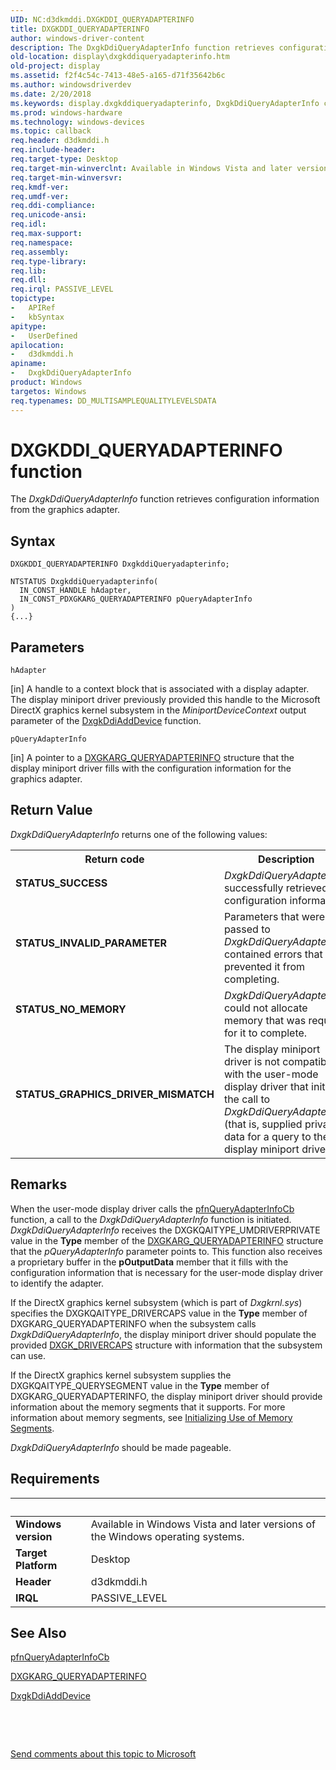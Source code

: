 ```yaml
---
UID: NC:d3dkmddi.DXGKDDI_QUERYADAPTERINFO
title: DXGKDDI_QUERYADAPTERINFO
author: windows-driver-content
description: The DxgkDdiQueryAdapterInfo function retrieves configuration information from the graphics adapter.
old-location: display\dxgkddiqueryadapterinfo.htm
old-project: display
ms.assetid: f2f4c54c-7413-48e5-a165-d71f35642b6c
ms.author: windowsdriverdev
ms.date: 2/20/2018
ms.keywords: display.dxgkddiqueryadapterinfo, DxgkDdiQueryAdapterInfo callback function [Display Devices], DxgkDdiQueryAdapterInfo, DXGKDDI_QUERYADAPTERINFO, DXGKDDI_QUERYADAPTERINFO, d3dkmddi/DxgkDdiQueryAdapterInfo, DmFunctions_700dcca1-79a6-4d31-953c-00e33c8a404d.xml
ms.prod: windows-hardware
ms.technology: windows-devices
ms.topic: callback
req.header: d3dkmddi.h
req.include-header: 
req.target-type: Desktop
req.target-min-winverclnt: Available in Windows Vista and later versions of the Windows operating systems.
req.target-min-winversvr: 
req.kmdf-ver: 
req.umdf-ver: 
req.ddi-compliance: 
req.unicode-ansi: 
req.idl: 
req.max-support: 
req.namespace: 
req.assembly: 
req.type-library: 
req.lib: 
req.dll: 
req.irql: PASSIVE_LEVEL
topictype:
-	APIRef
-	kbSyntax
apitype:
-	UserDefined
apilocation:
-	d3dkmddi.h
apiname:
-	DxgkDdiQueryAdapterInfo
product: Windows
targetos: Windows
req.typenames: DD_MULTISAMPLEQUALITYLEVELSDATA
---
```



# DXGKDDI_QUERYADAPTERINFO function
The <i>DxgkDdiQueryAdapterInfo</i> function retrieves configuration information from the graphics adapter.

## Syntax

```
DXGKDDI_QUERYADAPTERINFO DxgkddiQueryadapterinfo;

NTSTATUS DxgkddiQueryadapterinfo(
  IN_CONST_HANDLE hAdapter,
  IN_CONST_PDXGKARG_QUERYADAPTERINFO pQueryAdapterInfo
)
{...}
```

## Parameters

`hAdapter`

[in] A handle to a context block that is associated with a display adapter. The display miniport driver previously provided this handle to the Microsoft DirectX graphics kernel subsystem in the <i>MiniportDeviceContext</i> output parameter of the <a href="..\dispmprt\nc-dispmprt-dxgkddi_add_device.md">DxgkDdiAddDevice</a> function.

`pQueryAdapterInfo`

[in] A pointer to a <a href="..\d3dkmddi\ns-d3dkmddi-_dxgkarg_queryadapterinfo.md">DXGKARG_QUERYADAPTERINFO</a> structure that the display miniport driver fills with the configuration information for the graphics adapter.


## Return Value

<i>DxgkDdiQueryAdapterInfo</i> returns one of the following values:

<table>
<tr>
<th>Return code</th>
<th>Description</th>
</tr>
<tr>
<td width="40%">
<dl>
<dt><b>STATUS_SUCCESS</b></dt>
</dl>
</td>
<td width="60%">
<i>DxgkDdiQueryAdapterInfo</i> successfully retrieved the configuration information.

</td>
</tr>
<tr>
<td width="40%">
<dl>
<dt><b>STATUS_INVALID_PARAMETER</b></dt>
</dl>
</td>
<td width="60%">
Parameters that were passed to <i>DxgkDdiQueryAdapterInfo</i> contained errors that prevented it from completing.

</td>
</tr>
<tr>
<td width="40%">
<dl>
<dt><b>STATUS_NO_MEMORY</b></dt>
</dl>
</td>
<td width="60%">
<i>DxgkDdiQueryAdapterInfo</i> could not allocate memory that was required for it to complete.

</td>
</tr>
<tr>
<td width="40%">
<dl>
<dt><b>STATUS_GRAPHICS_DRIVER_MISMATCH</b></dt>
</dl>
</td>
<td width="60%">
The display miniport driver is not compatible with the user-mode display driver that initiated the call to <i>DxgkDdiQueryAdapterInfo</i> (that is, supplied private data for a query to the display miniport driver). 

</td>
</tr>
</table>

## Remarks

When the user-mode display driver calls the <a href="..\d3dumddi\nc-d3dumddi-pfnd3dddi_queryadapterinfocb.md">pfnQueryAdapterInfoCb</a> function, a call to the <i>DxgkDdiQueryAdapterInfo</i> function is initiated. <i>DxgkDdiQueryAdapterInfo</i> receives the DXGKQAITYPE_UMDRIVERPRIVATE value in the <b>Type</b> member of the <a href="..\d3dkmddi\ns-d3dkmddi-_dxgkarg_queryadapterinfo.md">DXGKARG_QUERYADAPTERINFO</a> structure that the <i>pQueryAdapterInfo</i> parameter points to. This function also receives a proprietary buffer in the <b>pOutputData</b> member that it fills with the configuration information that is necessary for the user-mode display driver to identify the adapter. 

If the DirectX graphics kernel subsystem (which is part of <i>Dxgkrnl.sys</i>) specifies the DXGKQAITYPE_DRIVERCAPS value in the <b>Type</b> member of DXGKARG_QUERYADAPTERINFO when the subsystem calls <i>DxgkDdiQueryAdapterInfo</i>, the display miniport driver should populate the provided <a href="..\d3dkmddi\ns-d3dkmddi-_dxgk_drivercaps.md">DXGK_DRIVERCAPS</a> structure with information that the subsystem can use.

If the DirectX graphics kernel subsystem supplies the DXGKQAITYPE_QUERYSEGMENT value in the <b>Type</b> member of DXGKARG_QUERYADAPTERINFO, the display miniport driver should provide information about the memory segments that it supports. For more information about memory segments, see <a href="https://msdn.microsoft.com/8e4cf1dc-c428-4564-9a16-925e17e6d488">Initializing Use of Memory Segments</a>. 

<i>DxgkDdiQueryAdapterInfo</i> should be made pageable.

## Requirements
| &nbsp; | &nbsp; |
| ---- |:---- |
| **Windows version** | Available in Windows Vista and later versions of the Windows operating systems.  |
| **Target Platform** | Desktop |
| **Header** | d3dkmddi.h |
| **IRQL** | PASSIVE_LEVEL |

## See Also

<a href="..\d3dumddi\nc-d3dumddi-pfnd3dddi_queryadapterinfocb.md">pfnQueryAdapterInfoCb</a>



<a href="..\d3dkmddi\ns-d3dkmddi-_dxgkarg_queryadapterinfo.md">DXGKARG_QUERYADAPTERINFO</a>



<a href="..\dispmprt\nc-dispmprt-dxgkddi_add_device.md">DxgkDdiAddDevice</a>



 

 

<a href="mailto:wsddocfb@microsoft.com?subject=Documentation%20feedback [display\display]:%20DXGKDDI_QUERYADAPTERINFO callback function%20 RELEASE:%20(2/20/2018)&amp;body=%0A%0APRIVACY STATEMENT%0A%0AWe use your feedback to improve the documentation. We don't use your email address for any other purpose, and we'll remove your email address from our system after the issue that you're reporting is fixed. While we're working to fix this issue, we might send you an email message to ask for more info. Later, we might also send you an email message to let you know that we've addressed your feedback.%0A%0AFor more info about Microsoft's privacy policy, see http://privacy.microsoft.com/en-us/default.aspx." title="Send comments about this topic to Microsoft">Send comments about this topic to Microsoft</a>